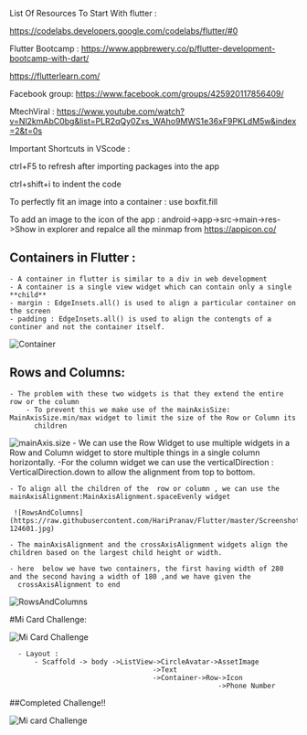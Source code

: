 List Of Resources To Start With flutter :

https://codelabs.developers.google.com/codelabs/flutter/#0


Flutter Bootcamp : https://www.appbrewery.co/p/flutter-development-bootcamp-with-dart/

https://flutterlearn.com/

Facebook group: https://www.facebook.com/groups/425920117856409/

MtechViral : https://www.youtube.com/watch?v=Nl2kmAbC0bg&list=PLR2qQy0Zxs_WAho9MWS1e36xF9PKLdM5w&index=2&t=0s



Important Shortcuts in VScode :

ctrl+F5 to refresh after importing packages into the app

ctrl+shift+i  to indent the code

To perfectly fit an image into a container  : use boxfit.fill


To add an image to the icon of the app  : android->app->src->main->res->Show in explorer and repalce all the minmap from https://appicon.co/



## Containers in Flutter :
  
    - A container in flutter is similar to a div in web development 
    - A container is a single view widget which can contain only a single **child** 
    - margin : EdgeInsets.all() is used to align a particular container on the screen
    - padding : EdgeInsets.all() is used to align the contengts of a continer and not the container itself.
    
![Container](https://raw.githubusercontent.com/HariPranav/Flutter/master/Screenshot_20200116-100925.jpg)

## Rows and Columns:
  
    - The problem with these two widgets is that they extend the entire row or the column
        - To prevent this we make use of the mainAxisSize: MainAxisSize.min/max widget to limit the size of the Row or Column its  
          children
 ![mainAxis.size](https://raw.githubusercontent.com/HariPranav/Flutter/master/Screenshot_20200116-123708.jpg)
    - We can use the Row Widget to use multiple widgets in a Row and Column widget to store multiple things in a single column                 
      horizontally.
    -For the column widget we can use the verticalDirection : VerticalDirection.down to allow the alignment from top to bottom.
    
    - To align all the children of the  row or column , we can use the mainAxisAlignment:MainAxisAlignment.spaceEvenly widget
    
     ![RowsAndColumns](https://raw.githubusercontent.com/HariPranav/Flutter/master/Screenshot_20200116-124601.jpg)
     
    - The mainAxisAlignment and the crossAxisAlignment widgets align the children based on the largest child height or width.
    
    - here  below we have two containers, the first having width of 280 and the second having a width of 180 ,and we have given the 
      crossAxisAlignment to end
      
![RowsAndColumns](https://raw.githubusercontent.com/HariPranav/Flutter/master/Screenshot_20200116-125631.jpg)
      
 #Mi Card Challenge:
     
![Mi Card Challenge](https://raw.githubusercontent.com/HariPranav/Flutter/master/micardChallenge.png)
    
      - Layout : 
          - Scaffold -> body ->ListView->CircleAvatar->AssetImage
                                       ->Text
                                       ->Container->Row->Icon
                                                       ->Phone Number
                                                       
 ##Completed Challenge!!
 
![Mi card Challenge](https://raw.githubusercontent.com/HariPranav/Flutter/master/Screenshot_20200119-222956.jpg)
                                  
     
     
    
